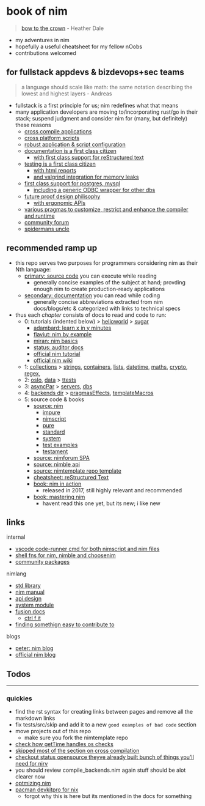 # book of nim

> [bow to the crown](https://www.youtube.com/watch?v=AEtxGOjKx5c) - Heather Dale

- my adventures in nim
- hopefully a useful cheatsheet for my fellow nOobs
- contributions welcomed

## for fullstack appdevs & bizdevops+sec teams

> a language should scale like math: the same notation describing the lowest and highest layers - Andreas

- fullstack is a first principle for us; nim redefines what that means
- many application developers are moving to/incorporating rust/go in their stack; suspend judgment and consider nim for (many, but definitely) these reasons
  - [cross compile applications](https://nim-lang.org/docs/nimc.html#crossminuscompilation)
  - [cross platform scripts](https://nim-lang.org/docs/nims.html#benefits)
  - [robust application & script configuration](https://nim-lang.org/docs/parsecfg.html)
  - [documentation is a first class citizen](https://nim-lang.org/docs/docgen.html)
    - [with first class support for reStructured text](https://docutils.sourceforge.io/docs/user/rst/quickref.html)
  - [testing is a first class citizen](https://nim-lang.github.io/Nim/testament.html)
    - [with html reports](https://noahehall.github.io/nim/testresults.html)
    - [and valgrind integration for memory leaks](https://valgrind.org/)
  - [first class support for postgres, mysql](https://nim-lang.org/docs/lib.html#impure-libraries-database-support)
    - [including a generic ODBC wrapper for other dbs](https://nim-lang.org/docs/db_odbc.html)
  - [future proof design philisophy](https://www.youtube.com/watch?v=aDi50K_Id_k)
    - [with ergonomic APIs](https://nim-lang.org/docs/apis.html)
  - [various pragmas to customize, restrict and enhance the compiler and runtime](https://nim-lang.github.io/Nim/manual.html#pragmas)
  - [community forum](https://forum.nim-lang.org/)
  - [spidermans uncle](https://nim-lang.org/docs/tut3.html)

## recommended ramp up

- this repo serves two purposes for programmers considering nim as their Nth language:
  - [primary: source code](./main.nim) you can execute while reading
    - generally concise examples of the subject at hand; provding enough nim to create production-ready applications
  - [secondary: documentation](https://noahehall.github.io/nim/htmldocs/main.html) you can read while coding
    - generally concise abbreviations extracted from nim docs/blogs/etc & categorized with links to technical specs
- thus each _chapter_ consists of docs to read and code to run:
  - 0: tutorials (indented below) > [helloworld](/src/bookofnim/helloworld/helloworld.nim) > [sugar](/src/bookofnim/deepdives/sugar.nim)
    - [adambard: learn x in y minutes](https://learnxinyminutes.com/docs/nim/)
    - [flaviut: nim by example](https://nim-by-example.github.io/)
    - [miran: nim basics](https://narimiran.github.io/nim-basics/)
    - [status: auditor docs](https://status-im.github.io/nim-style-guide/00_introduction.html)
    - [official nim tutorial](https://nim-lang.org/docs/tut1.html)
    - [official nim wiki](https://github.com/nim-lang/Nim/wiki)
  - 1: [collections](/src/bookofnim/deepdives/collections.nim) > [strings](/src/bookofnim/deepdives/strings.nim), [containers](/src/bookofnim/deepdives/containers.nim), [lists](/src/bookofnim/deepdives/lists.nim), [datetime](/src/bookofnim/deepdives/datetime.nim), [maths](/src/bookofnim/deepdives/maths.nim), [crypto](/src/bookofnim/deepdives/crypto.nim), [regex](/src/bookofnim/deepdives/regex.nim),
  - 2: [osIo](/src/bookofnim/deepdives/osIo.nim), [data](/src/bookofnim/deepdives/data.nim) > [ttests](/tests/ttests.nim)
  - 3: [asyncPar](/src/bookofnim/deepdives/asyncPar.nim) > [servers](/src/bookofnim/deepdives/servers.nim), [dbs](/src/bookofnim/deepdives/dbs.nim)
  - 4: [backends dir](/backends/) > [pragmasEffects](/src/bookofnim/deepdives/pragmasEffects.nim), [templateMacros](/src/bookofnim/deepdives/templateMacros.nim)
  - 5: source code & books
    - [source: nim](https://github.com/nim-lang/Nim/tree/version-1-6/lib)
      - [impure](https://github.com/nim-lang/Nim/tree/version-1-6/lib/impure)
      - [nimscript](https://github.com/nim-lang/Nim/blob/devel/lib/system/nimscript.nim)
      - [pure](https://github.com/nim-lang/Nim/tree/version-1-6/lib/pure)
      - [standard](https://github.com/nim-lang/Nim/tree/version-1-6/lib/std)
      - [system](https://github.com/nim-lang/Nim/blob/version-1-6/lib/system.nim#L1)
      - [test examples](https://github.com/nim-lang/Nim/tree/devel/tests)
      - [testament](https://github.com/nim-lang/Nim/tree/devel/testament)
    - [source: nimforum SPA](https://github.com/nim-lang/nimforum/tree/master/src)
    - [source: nimble api](https://github.com/nim-lang/nimble/blob/master/src/nimblepkg/nimscriptapi.nim)
    - [source: nimtemplate repo template](https://github.com/treeform/nimtemplate/tree/master/src)
    - [cheatsheet: reStructured Text](https://docutils.sourceforge.io/docs/user/rst/quickref.html)
    - [book: nim in action](https://www.manning.com/books/nim-in-action)
      - released in 2017, still highly relevant and recommended
    - [book: mastering nim](https://nim-lang.org/blog/2022/06/29/mastering-nim.html)
      - havent read this one yet, but its new; i like new

## links

internal

- [vscode code-runner cmd for both nimscript and nim files](https://github.com/noahehall/theBookOfNoah/blob/master/vscode.settings.jsonc#L185)
- [shell fns for nim, nimble and choosenim](https://github.com/noahehall/theBookOfNoah/blob/master/linux/bash_cli_fns/nimlang.sh)
- [community packages](./community/README.md)

nimlang

- [std library](https://nim-lang.org/docs/lib.html)
- [nim manual](https://nim-lang.org/docs/manual.html)
- [api design](https://nim-lang.org/docs/apis.html)
- [system module](https://nim-lang.org/docs/system.html)
- [fusion docs](https://github.com/nim-lang/fusion)
  - [ctrl f it](https://nim-lang.github.io/fusion/theindex.html)
- [finding somethign easy to contribute to](https://forum.nim-lang.org/t/9956)

blogs

- [peter: nim blog](https://peterme.net/tags/nim.html)
- [official nim blog](https://nim-lang.org/blog.html)

## Todos

---

### quickies

- find the rst syntax for creating links between pages and remove all the markdown links
- fix tests/src/skip and add it to a new `good examples of bad code` section
- move projects out of this repo
  - make sure you fork the nimtemplate repo
- [check how getTime handles os checks](https://github.com/nim-lang/Nim/blob/version-1-6/lib/pure/times.nim#L897)
- [skipped most of the section on cross compilation](https://nim-lang.org/docs/nimc.html#crossminuscompilation-for-windows)
- [checkout status opensource theyve already built bunch of things you'll need for nirv](https://github.com/status-im)
- you should review compile_backends.nim again stuff should be alot clearer now
- [optmizing nim](https://nim-lang.org/docs/nimc.html#optimizing-for-nim)
- [pacman devkitpro for nix](https://github.com/devkitPro/pacman/releases)
  - forgot why this is here but its mentioned in the docs for something
